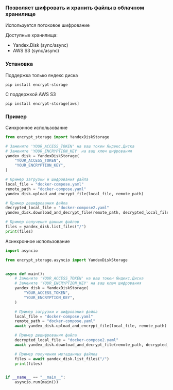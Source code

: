 ### Позволяет шифровать и хранить файлы в облачном хранилище

Используется потоковое шифрование

Доступные хранилища:

- Yandex.Disk (sync/async)
- AWS S3 (sync/async)

### Установка

Поддержка только яндекс диска

```shell
pip install encrypt-storage
```

С поддержкой AWS S3

```shell
pip install encrypt-storage[aws]
```

### Пример

Синхронное использование

```python
from encrypt_storage import YandexDiskStorage

# Замените 'YOUR_ACCESS_TOKEN' на ваш токен Яндекс.Диска
# Замените 'YOUR_ENCRYPTION_KEY' на ваш ключ шифрования
yandex_disk = YandexDiskStorage(
    "YOUR_ACCESS_TOKEN",
    "YOUR_ENCRYPTION_KEY",
)

# Пример загрузки и шифрования файла
local_file = "docker-compose.yaml"
remote_path = "docker-compose.yaml"
yandex_disk.upload_and_encrypt_file(local_file, remote_path)

# Пример дешифрования файла
decrypted_local_file = "docker-compose2.yaml"
yandex_disk.download_and_decrypt_file(remote_path, decrypted_local_file)

# Пример получения данных файлов
files = yandex_disk.list_files("/")
print(files)
```

Асинхронное использование

```python
import asyncio

from encrypt_storage.asyncio import YandexDiskStorage


async def main():
    # Замените 'YOUR_ACCESS_TOKEN' на ваш токен Яндекс.Диска
    # Замените 'YOUR_ENCRYPTION_KEY' на ваш ключ шифрования
    yandex_disk = YandexDiskStorage(
        "YOUR_ACCESS_TOKEN",
        "YOUR_ENCRYPTION_KEY",
    )

    # Пример загрузки и шифрования файла
    local_file = "docker-compose.yaml"
    remote_path = "docker-compose.yaml"
    await yandex_disk.upload_and_encrypt_file(local_file, remote_path)

    # Пример дешифрования файла
    decrypted_local_file = "docker-compose2.yaml"
    await yandex_disk.download_and_decrypt_file(remote_path, decrypted_local_file)

    # Пример получения метаданных файлов
    files = await yandex_disk.list_files("/")
    print(files)


if __name__ == "__main__":
    asyncio.run(main())

```